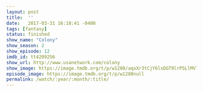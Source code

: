 ```yaml
---
layout: post
title:  ''
date:   2017-03-31 16:18:41 -0400
tags: [fantasy]
status: finished
show_name: "Colony"
show_season: 2
show_episode: 12
imdb_id: tt4209256
show_url: http://www.usanetwork.com/colony
show_image: https://image.tmdb.org/t/p/w1280/aqxXr3tCjY6lsDGT9lrPSLlMVlz.jpg
episode_image: https://image.tmdb.org/t/p/w1280null
permalink: /watch/:year/:month/:title/
---
```

